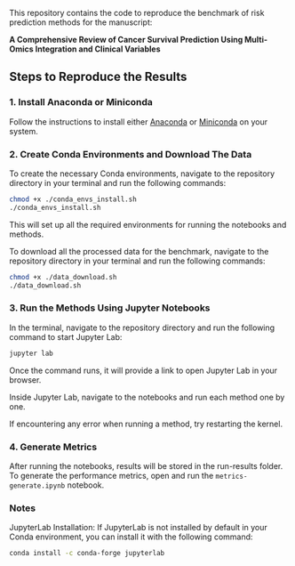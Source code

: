 
This repository contains the code to reproduce the benchmark of risk prediction methods for the manuscript:

**A Comprehensive Review of Cancer Survival Prediction Using Multi-Omics Integration and Clinical Variables**

## Steps to Reproduce the Results

### 1. Install Anaconda or Miniconda
Follow the instructions to install either [Anaconda](https://www.anaconda.com/products/distribution) or [Miniconda](https://docs.conda.io/en/latest/miniconda.html) on your system.

### 2. Create Conda Environments and Download The Data
To create the necessary Conda environments, navigate to the repository directory in your terminal and run the following commands:

```bash
chmod +x ./conda_envs_install.sh
./conda_envs_install.sh
```
This will set up all the required environments for running the notebooks and methods.

To download all the processed data for the benchmark, navigate to the repository directory in your terminal and run the following commands:

```bash
chmod +x ./data_download.sh
./data_download.sh
```
### 3. Run the Methods Using Jupyter Notebooks
In the terminal, navigate to the repository directory and run the following command to start Jupyter Lab:

```bash
jupyter lab
```
Once the command runs, it will provide a link to open Jupyter Lab in your browser.

Inside Jupyter Lab, navigate to the notebooks and run each method one by one.

If encountering any error when running a method, try restarting the kernel.

### 4. Generate Metrics
After running the notebooks, results will be stored in the run-results folder. To generate the performance metrics, open and run the ```metrics-generate.ipynb``` notebook.

### Notes
JupyterLab Installation: If JupyterLab is not installed by default in your Conda environment, you can install it with the following command:

```bash
conda install -c conda-forge jupyterlab
```

